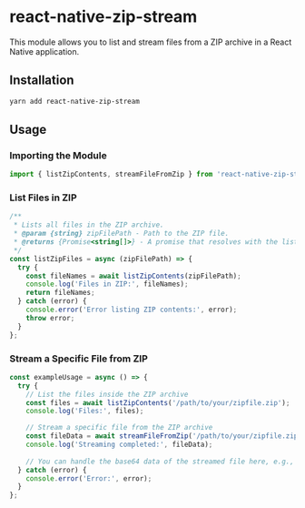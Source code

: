 # react-native-zip-stream

This module allows you to list and stream files from a ZIP archive in a React Native application.

## Installation

```bash
yarn add react-native-zip-stream
```

## Usage

### Importing the Module

```javascript
import { listZipContents, streamFileFromZip } from 'react-native-zip-stream';


```

### List Files in ZIP

```javascript
/**
 * Lists all files in the ZIP archive.
 * @param {string} zipFilePath - Path to the ZIP file.
 * @returns {Promise<string[]>} - A promise that resolves with the list of file names.
 */
const listZipFiles = async (zipFilePath) => {
  try {
    const fileNames = await listZipContents(zipFilePath);
    console.log('Files in ZIP:', fileNames);
    return fileNames;
  } catch (error) {
    console.error('Error listing ZIP contents:', error);
    throw error;
  }
};
```

### Stream a Specific File from ZIP


```javascript
const exampleUsage = async () => {
  try {
    // List the files inside the ZIP archive
    const files = await listZipContents('/path/to/your/zipfile.zip');
    console.log('Files:', files);

    // Stream a specific file from the ZIP archive
    const fileData = await streamFileFromZip('/path/to/your/zipfile.zip', 'fileInsideZip.txt');
    console.log('Streaming completed:', fileData);
    
    // You can handle the base64 data of the streamed file here, e.g., save it to disk or process it further.
  } catch (error) {
    console.error('Error:', error);
  }
};

```

